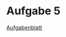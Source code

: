 # Aufgabe 5

[Aufgabenblatt][aufgabe05]

[aufgabe05]: https://luna.informatik.uni-mainz.de/compmod/cm1_assignments/05-Praktikum-Ableitung-und-Integration.md
